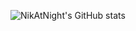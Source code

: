 ![NikAtNight's GitHub stats](https://github-readme-stats.vercel.app/api?username=nikatnight&show_icons=true&theme=transparent)
